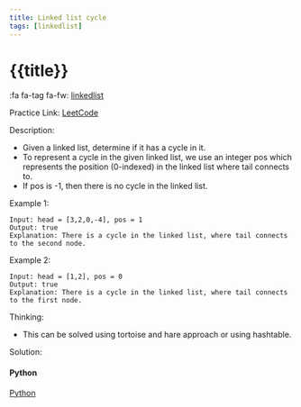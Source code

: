 ```yaml
---
title: Linked list cycle
tags: [linkedlist]
---
```


# {{title}}

:fa fa-tag fa-fw: [linkedlist]({{tagspath}}/linkedlist)

Practice Link: [LeetCode](https://leetcode.com/problems/linked-list-cycle/)

Description:

- Given a linked list, determine if it has a cycle in it.
- To represent a cycle in the given linked list, we use an integer pos which represents the position (0-indexed) in the linked list where tail connects to.
- If pos is -1, then there is no cycle in the linked list.

Example 1:

```text
Input: head = [3,2,0,-4], pos = 1
Output: true
Explanation: There is a cycle in the linked list, where tail connects to the second node.
```

Example 2:

```text
Input: head = [1,2], pos = 0
Output: true
Explanation: There is a cycle in the linked list, where tail connects to the first node.
```

Thinking:

- This can be solved using tortoise and hare approach or using hashtable.

Solution:

<!-- tabs:start -->
#### **Python**

[Python](../pycode/linkedlist/linked-list-cycle.py ':include :type=code')
<!-- tabs:end -->
